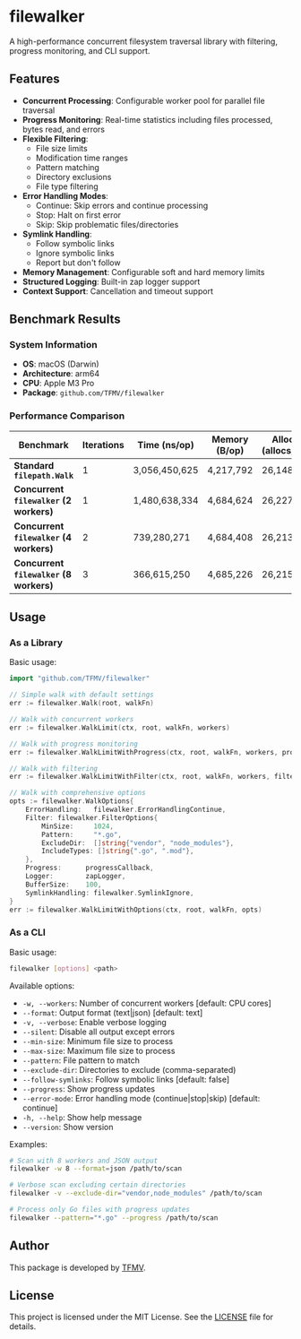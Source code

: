 # filewalker

A high-performance concurrent filesystem traversal library with filtering, progress monitoring, and CLI support.

## Features

- **Concurrent Processing**: Configurable worker pool for parallel file traversal
- **Progress Monitoring**: Real-time statistics including files processed, bytes read, and errors
- **Flexible Filtering**:
  - File size limits
  - Modification time ranges
  - Pattern matching
  - Directory exclusions
  - File type filtering
- **Error Handling Modes**:
  - Continue: Skip errors and continue processing
  - Stop: Halt on first error
  - Skip: Skip problematic files/directories
- **Symlink Handling**:
  - Follow symbolic links
  - Ignore symbolic links
  - Report but don't follow
- **Memory Management**: Configurable soft and hard memory limits
- **Structured Logging**: Built-in zap logger support
- **Context Support**: Cancellation and timeout support

## Benchmark Results

### System Information

- **OS**: macOS (Darwin)
- **Architecture**: arm64
- **CPU**: Apple M3 Pro
- **Package**: `github.com/TFMV/filewalker`

### Performance Comparison

| Benchmark                                   | Iterations | Time (ns/op)    | Memory (B/op) | Allocs (allocs/op) |
|---------------------------------------------|------------|-----------------|---------------|-------------------|
| **Standard `filepath.Walk`**                | 1          | 3,056,450,625  | 4,217,792     | 26,148           |
| **Concurrent `filewalker` (2 workers)**     | 1          | 1,480,638,334  | 4,684,624     | 26,227           |
| **Concurrent `filewalker` (4 workers)**     | 2          | 739,280,271    | 4,684,408     | 26,213           |
| **Concurrent `filewalker` (8 workers)**     | 3          | 366,615,250    | 4,685,226     | 26,215           |

## Usage

### As a Library

Basic usage:

```go
import "github.com/TFMV/filewalker"

// Simple walk with default settings
err := filewalker.Walk(root, walkFn)

// Walk with concurrent workers
err := filewalker.WalkLimit(ctx, root, walkFn, workers)

// Walk with progress monitoring
err := filewalker.WalkLimitWithProgress(ctx, root, walkFn, workers, progressFn)

// Walk with filtering
err := filewalker.WalkLimitWithFilter(ctx, root, walkFn, workers, filterOpts)

// Walk with comprehensive options
opts := filewalker.WalkOptions{
    ErrorHandling:   filewalker.ErrorHandlingContinue,
    Filter: filewalker.FilterOptions{
        MinSize:     1024,
        Pattern:     "*.go",
        ExcludeDir:  []string{"vendor", "node_modules"},
        IncludeTypes: []string{".go", ".mod"},
    },
    Progress:      progressCallback,
    Logger:        zapLogger,
    BufferSize:    100,
    SymlinkHandling: filewalker.SymlinkIgnore,
}
err := filewalker.WalkLimitWithOptions(ctx, root, walkFn, opts)
```

### As a CLI

Basic usage:

```bash
filewalker [options] <path>
```

Available options:

- `-w, --workers`: Number of concurrent workers [default: CPU cores]
- `--format`: Output format (text|json) [default: text]
- `-v, --verbose`: Enable verbose logging
- `--silent`: Disable all output except errors
- `--min-size`: Minimum file size to process
- `--max-size`: Maximum file size to process
- `--pattern`: File pattern to match
- `--exclude-dir`: Directories to exclude (comma-separated)
- `--follow-symlinks`: Follow symbolic links [default: false]
- `--progress`: Show progress updates
- `--error-mode`: Error handling mode (continue|stop|skip) [default: continue]
- `-h, --help`: Show help message
- `--version`: Show version

Examples:

```bash
# Scan with 8 workers and JSON output
filewalker -w 8 --format=json /path/to/scan

# Verbose scan excluding certain directories
filewalker -v --exclude-dir="vendor,node_modules" /path/to/scan

# Process only Go files with progress updates
filewalker --pattern="*.go" --progress /path/to/scan
```

## Author

This package is developed by [TFMV](https://github.com/TFMV).

## License

This project is licensed under the MIT License. See the [LICENSE](LICENSE) file for details.

